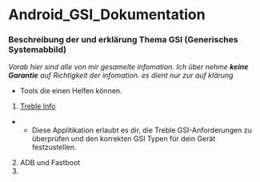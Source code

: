# Android_GSI_Dokumentation
### Beschreibung der und erklärung Thema GSI (Generisches Systemabbild)
*Vorab hier sind alle von mir gesamelte infomation.
Ich über nehme **keine Garantie** auf Richtigkeit der infomation.
es dient nur zur auf klärung*

- Tools die einen Helfen können.

1. [Treble Info](https://f-droid.org/de/packages/tk.hack5.treblecheck/) 
 - - Diese Applitikation erlaubt es dir, die Treble GSI-Anforderungen zu überprüfen und den korrekten GSI Typen für dein Gerät festzustellen.
2. ADB und Fastboot
3. 
